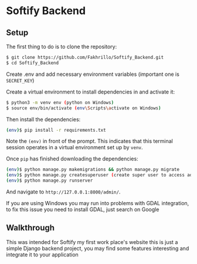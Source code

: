 # Softify Backend

## Setup

The first thing to do is to clone the repository:

```sh
$ git clone https://github.com/Fakhrillo/Softify_Backend.git
$ cd Softify_Backend
```

Create .env and add necessary environment variables (important one is `SECRET_KEY`)

Create a virtual environment to install dependencies in and activate it:

```sh
$ python3 -m venv env (python on Windows)
$ source env/bin/activate (env\Scripts\activate on Windows)
```

Then install the dependencies:

```sh
(env)$ pip install -r requirements.txt
```
Note the `(env)` in front of the prompt. This indicates that this terminal
session operates in a virtual environment set up by `venv`.

Once `pip` has finished downloading the dependencies:
```sh
(env)$ python manage.py makemigrations && python manage.py migrate
(env)$ python manage.py createsuperuser (create super user to access admin page)
(env)$ python manage.py runserver
```
And navigate to `http://127.0.0.1:8000/admin/`.

If you are using Windows you may run into problems with GDAL integration, to fix this issue you need to install GDAL, just search on Google

## Walkthrough

This was intended for Softify my first work place's website this is just a simple Django backend project, you may find some features interesting and integrate it to your application